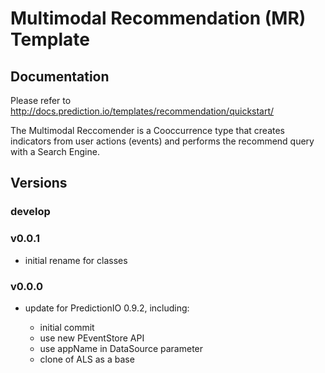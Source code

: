 # Multimodal Recommendation (MR) Template

## Documentation

Please refer to http://docs.prediction.io/templates/recommendation/quickstart/

The Multimodal Reccomender is a Cooccurrence type that creates indicators from user actions (events) and performs the
recommend query with a Search Engine. 

## Versions

### develop

### v0.0.1

- initial rename for classes

### v0.0.0

- update for PredictionIO 0.9.2, including:

  - initial commit
  - use new PEventStore API
  - use appName in DataSource parameter
  - clone of ALS as a base

